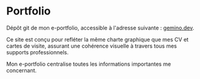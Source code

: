 # Portfolio
Dépôt git de mon e-portfolio, accessible à l'adresse suivante : [gemino.dev](https://gemino.dev).

Ce site est conçu pour refléter la même charte graphique que mes CV et cartes de visite, assurant une cohérence visuelle à travers tous mes supports professionnels.

Mon e-portfolio centralise toutes les informations importantes me concernant.